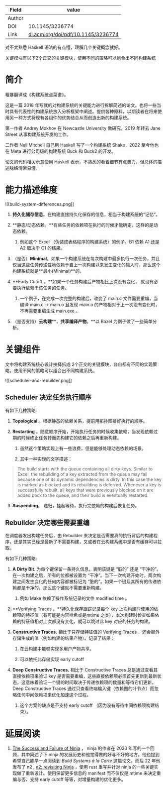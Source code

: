 | Field  | value                                                                            |
| ------ | -------------------------------------------------------------------------------- |
| Author |                                                                                  |
| DOI    | 10.1145/3236774                                                                  |
| Link   | [dl.acm.org/doi/pdf/10.1145/3236774](https://dl.acm.org/doi/pdf/10.1145/3236774) |

对不太熟悉 Haskell 语法的有点懵，理解几个关键概念就好。

关键模块有以下2个正交的关键模块，使用不同的策略可以组合出不同构建系统


# 简介

粗暴翻译成《构建系统点菜谱》。

这是一篇 2018 年写就的对构建系统的关键能力进行拆解简述的论文。也将一些当时具有代表性的构建系统放入分析框架中阐述。提供各种原料，以期读者在将来使用另一种方式将现有各组件的优势结合从而创造出新的构建系统。

第一作者 Andrey Mokhov 在 Newcastle University 做研究，2019 年转去 Jane Street 从事构建系统开发的工作。

二作者 Neil Mitchell 自己用 Haskell 写了一个构建系统 Shake，2022 至今他也在 Meta 进行公司级的构建系统 Buck 和 Buck2 的开发。

论文的代码相关示意使用 Haskell 表示，不熟悉的看着细节有点费力，但总体的描述脉络清晰易懂。

# 能力描述维度

![[build-system-differences.png]]

1. **持久化储存信息**。在构建直接持久化保存的信息，相当于构建系统的“记忆”。
    
2. **静态/动态依赖。**有些任务的依赖项在执行的时候才能确定，这样的是动态依赖。
    1. 例如这个 Excel （伪装成表格程序的构建系统）的例子。B1 依赖 A1 还是 A2 取决于 C1 的结果。
3. （是否）**Minimal**。如果一个构建系统在每次构建中最多执行一次任务，并且仅当这些任务传递性地依赖于自上一次构建以来发生变化的输入时，那么这个构建系统就是**最小(Minimal)**的。
    
4. **Early Cutoff 。**如果一个任务构建后产物相比上次没有变化， 就没有必要执行依赖于该任务的任务。
    1. 一个例子，在完成一次完整的构建后，改变了 main.c 文件需要重编，当编译 main.c -> main.o 且发现 main.o 的产物相对于上一次没有变化时，不再需要重编生成 main.exe 。

5. （是否支持）**云构建****，**共享编译产物**。**以 Bazel 为例子做了一些简单分析。

# 关键组件

文中将构建系统核心设计抉择拆成 2个正交的关键模块，各自都有不同的实现策略，使用不同的策略可以组合出不同构建系统。

![[scheduler-and-rebuilder.png]]

## Scheduler 决定任务执行顺序

有如下几种策略:

1. **Topological** 。根据静态的依赖关系，提前用拓扑图排好执行的顺序。
    
2. **Restarting** 。随意顺序开始，开始执行任务的时候收集依赖，当发现依赖过期的时候终止任务转而先构建它的依赖之后再重新构建。
    
    1. 虽然这个策略实现上有一些浪费，但是能够处理动态依赖的场景。
        
    2. 其中一种实现的文字描述：
        

> The build starts with the queue containing all dirty keys. Similar to Excel, the rebuilding of a key extracted from the queue may fail because one of its dynamic dependencies is dirty. In this case the key is marked as blocked and its rebuilding is deferred. Whenever a key is successfully rebuilt, all keys that were previously blocked on it are added back to the queue, and their build is eventually restarted.

3. **Suspending**。 递归，挂起等待，执行完依赖的构建后恢复任务。


## Rebuilder 决定哪些需要重编

在调度器发出构建任务后，由 Rebuilder 来决定是否需要真的执行背后的构建程序，还是其实已经是最新了不需要构建，又或者在云构建系统中是否有缓存可以拉取。

有如下几种策略:

1. **A Dirty Bit**. 为每个键保留一条持久信息，表明该键是 “脏的” 还是 “干净的”。在一次构建之后，所有的位都被设置为 “干净”。当下一次构建开始时，两次构建之间发生变化的任何内容都被标记为 “脏的”。如果一个键及其所有的传递依赖都是干净的，那么这个键就不需要重新构建。
    
    1. 例如 Make 依赖了操作系统记录的文件 modified time 。
        
2. **Verifying Traces 。**持久化保存跟踪记录每个 key 上次构建时使用的依赖项的特征值（有可能是内容哈希或是mtime 之类），本次构建时检查如果依赖的特征值相对上次都没有变化，就可以跳过此 key 对应的任务的构建。
    
3. **Constructive Traces.** 相比于只存储特征值的 Verifying Traces ，还会额外存储生成的值（例如构建的结果产物）。记录了结果：
    
    1. 在云构建中能够实现多用户产物共享。
        
    2. 可以依托此存储实现 early cutoff
        
4. **Deep Constructive Traces.** 相比于 Constructive Traces 总是通过查看其直接依赖项来验证 key 是否需要重编，这些直接依赖项必须首先更新到最新状态，这意味着验证一个键的时间取决于传递依赖项的数量和等待它们更新。Deep Constructive Traces 通过只查看终端输入键（依赖图的叶节点）而忽略任何中间依赖项来优化加速这个过程。
    
    1. 这个方案的缺点是不支持 early cutoff （因为没有等待中间依赖项构建结束）。

# 延展阅读

1. [The Success and Failure of Ninja](https://neugierig.org/software/blog/2020/05/ninja.html) ， ninja 的作者在 2020 年写的一个回顾，其中简述了下 ninja 的发展历史和他觉得做的好与不好的地方。他也提到希望自己能早一点阅读到 _Build Systems à_ _la_ _Carte_ 这篇论文。而后 22 年他发布了 n2 , [n2: revisiting Ninja](https://neugierig.org/software/blog/2022/03/n2.html) ，使用 rust 重写并针对 ninja 的一些关键实现做了重新设计。使用保留更多信息的 manifest 而不仅仅是 mtime 来决定重编与否、支持 early cutoff 等等，对增量构建的优化更多。
